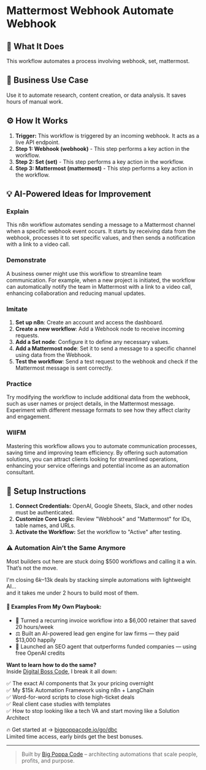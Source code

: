 # Mattermost Webhook Automate Webhook

## 🚀 What It Does
This workflow automates a process involving webhook, set, mattermost.

## 💼 Business Use Case
Use it to automate research, content creation, or data analysis. It saves hours of manual work.

## ⚙️ How It Works
1.  **Trigger:** This workflow is triggered by an incoming webhook. It acts as a live API endpoint.
2. **Step 1: Webhook (webhook)** - This step performs a key action in the workflow.
3. **Step 2: Set (set)** - This step performs a key action in the workflow.
4. **Step 3: Mattermost (mattermost)** - This step performs a key action in the workflow.

## 💡 AI-Powered Ideas for Improvement
### Explain
This n8n workflow automates sending a message to a Mattermost channel when a specific webhook event occurs. It starts by receiving data from the webhook, processes it to set specific values, and then sends a notification with a link to a video call.

### Demonstrate
A business owner might use this workflow to streamline team communication. For example, when a new project is initiated, the workflow can automatically notify the team in Mattermost with a link to a video call, enhancing collaboration and reducing manual updates.

### Imitate
1. **Set up n8n**: Create an account and access the dashboard.
2. **Create a new workflow**: Add a Webhook node to receive incoming requests.
3. **Add a Set node**: Configure it to define any necessary values.
4. **Add a Mattermost node**: Set it to send a message to a specific channel using data from the Webhook.
5. **Test the workflow**: Send a test request to the webhook and check if the Mattermost message is sent correctly.

### Practice
Try modifying the workflow to include additional data from the webhook, such as user names or project details, in the Mattermost message. Experiment with different message formats to see how they affect clarity and engagement.

### WIIFM
Mastering this workflow allows you to automate communication processes, saving time and improving team efficiency. By offering such automation solutions, you can attract clients looking for streamlined operations, enhancing your service offerings and potential income as an automation consultant.

## 🔧 Setup Instructions
1. **Connect Credentials:** OpenAI, Google Sheets, Slack, and other nodes must be authenticated.
2. **Customize Core Logic:** Review "Webhook" and "Mattermost" for IDs, table names, and URLs.
3. **Activate the Workflow:** Set the workflow to "Active" after testing.

### ⚠️ Automation Ain’t the Same Anymore

Most builders out here are stuck doing $500 workflows and calling it a win.  
That’s not the move.  

I'm closing $6k–$13k deals by stacking simple automations with lightweight AI...  
and it takes me under 2 hours to build most of them.

#### 🧠 Examples From My Own Playbook:
- 🔁 Turned a recurring invoice workflow into a $6,000 retainer that saved 20 hours/week  
- ⚖️ Built an AI-powered lead gen engine for law firms — they paid $13,000 happily  
- 🚀 Launched an SEO agent that outperforms funded companies — using free OpenAI credits  

**Want to learn how to do the same?**  
Inside [Digital Boss Code](https://bigpoppacode.io/go/dbc), I break it all down:

✅ The exact AI components that 3x your pricing overnight  
✅ My $15k Automation Framework using n8n + LangChain  
✅ Word-for-word scripts to close high-ticket deals  
✅ Real client case studies with templates  
✅ How to stop looking like a tech VA and start moving like a Solution Architect  

🔥 Get started at → [bigpoppacode.io/go/dbc](https://bigpoppacode.io/go/dbc)  
Limited time access, early birds get the best bonuses.

---
> Built by [Big Poppa Code](https://bigpoppacode.io) – architecting automations that scale people, profits, and purpose.
